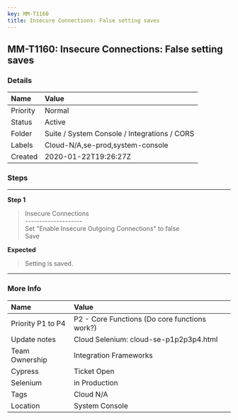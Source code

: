 ```yaml
---
key: MM-T1160
title: Insecure Connections: False setting saves
---
```


## MM-T1160: Insecure Connections: False setting saves

### Details

| Name     | Value                                        |
| :------- | :------------------------------------------- |
| Priority | Normal                                       |
| Status   | Active                                       |
| Folder   | Suite / System Console / Integrations / CORS |
| Labels   | Cloud-N/A,se-prod,system-console             |
| Created  | 2020-01-22T19:26:27Z                         |

### Steps

<hr/>

**Step 1**

> <article>Insecure Connections<br />--------------------<br />Set &quot;Enable Insecure Outgoing Connections&quot; to false<br />Save</article>

**Expected**

> <article>Setting is saved.</article>

<hr/>

### More Info

| Name              | Value                                         |
| :---------------- | :-------------------------------------------- |
| Priority P1 to P4 | P2 - Core Functions (Do core functions work?) |
| Update notes      | Cloud Selenium: cloud-se-p1p2p3p4.html        |
| Team Ownership    | Integration Frameworks                        |
| Cypress           | Ticket Open                                   |
| Selenium          | in Production                                 |
| Tags              | Cloud N/A                                     |
| Location          | System Console                                |
